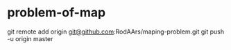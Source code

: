 # problem-of-map
git remote add origin git@github.com:RodAArs/maping-problem.git git push -u origin master

